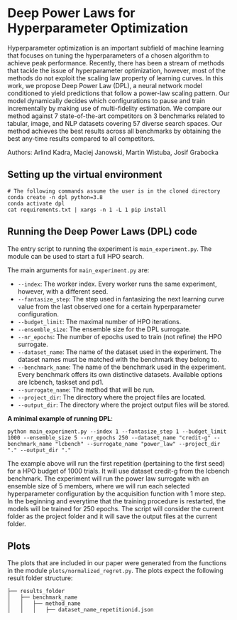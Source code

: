 # Deep Power Laws for Hyperparameter Optimization

Hyperparameter optimization is an important subfield of machine learning that focuses on tuning the hyperparameters of a chosen algorithm to achieve peak performance. Recently, there has been a stream of methods that tackle the issue of hyperparameter optimization, however, most of the methods do not exploit the scaling law property of learning curves. In this work, we propose Deep Power Law (DPL), a neural network model conditioned to yield predictions that follow a power-law scaling pattern. Our model dynamically decides which configurations to pause and train incrementally by making use of multi-fidelity estimation. We compare our method against 7 state-of-the-art competitors on 3 benchmarks related to tabular, image, and NLP datasets covering 57 diverse search spaces. Our method achieves the best results across all benchmarks by obtaining the best any-time results compared to all competitors.

Authors: Arlind Kadra, Maciej Janowski, Martin Wistuba, Josif Grabocka


## Setting up the virtual environment

```
# The following commands assume the user is in the cloned directory
conda create -n dpl python=3.8
conda activate dpl
cat requirements.txt | xargs -n 1 -L 1 pip install
```

## Running the Deep Power Laws (DPL) code

The entry script to running the experiment is `main_experiment.py`. The module can be used to start a full HPO search.

The main arguments for `main_experiment.py` are:

- `--index`: The worker index. Every worker runs the same experiment, however, with a different seed.
- `--fantasize_step`: The step used in fantasizing the next learning curve value from the last observed one for a certain hyperparameter configuration. 
- `--budget_limit`: The maximal number of HPO iterations.
- `--ensemble_size`: The ensemble size for the DPL surrogate.
- `--nr_epochs`: The number of epochs used to train (not refine) the HPO surrogate.
- `--dataset_name`: The name of the dataset used in the experiment. The dataset names must be matched with the benchmark they belong to.
- `--benchmark_name`: The name of the benchmark used in the experiment. Every benchmark offers its own distinctive datasets. Available options are lcbench, taskset and pd1.
- `--surrogate_name`: The method that will be run. 
- `--project_dir`: The directory where the project files are located.
- `--output_dir`: The directory where the project output files will be stored.

**A minimal example of running DPL**:

```
python main_experiment.py --index 1 --fantasize_step 1 --budget_limit 1000 --ensemble_size 5 --nr_epochs 250 --dataset_name "credit-g" --benchmark_name "lcbench" --surrogate_name "power_law" --project_dir "." --output_dir "."

```

The example above will run the first repetition (pertaining to the first seed) for a HPO budget of 1000 trials. It will use dataset credit-g from the lcbench benchmark.
The experiment will run the power law surrogate with an ensemble size of 5 members, where we will run each selected hyperparameter configuration by the acquisition function with 1 more step.
In the beginning and everytime that the training procedure is restarted, the models will be trained for 250 epochs. The script will consider the current folder as the project folder and it
will save the output files at the current folder.

## Plots

The plots that are included in our paper were generated from the functions in the module `plots/normalized_regret.py`.
The plots expect the following result folder structure:

```
├── results_folder
│   ├── benchmark_name
│   │   ├── method_name
│   │   │   ├── dataset_name_repetitionid.json

```


